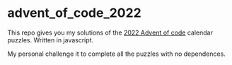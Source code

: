 # advent_of_code_2022

This repo gives you my solutions of the [2022 Advent of code](https://adventofcode.com/2022) calendar puzzles.
Written in javascript.

My personal challenge it to complete all the puzzles with no dependences.